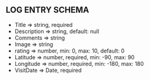 ## LOG ENTRY SCHEMA

- Title => string, required
- Description => string, default: null
- Comments => string
- Image => string
- rating => number, min: 0, max: 10, default: 0
- Latitude => number, required, min: -90, max: 90
- Longitude => number, required, min: -180, max: 180
- VisitDate => Date, required
